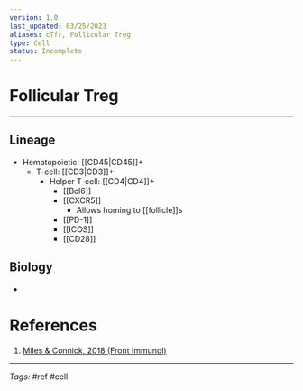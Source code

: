 ```yaml
---
version: 1.0
last_updated: 03/25/2023
aliases: cTfr, Follicular Treg
type: Cell
status: Incomplete
---
```


# Follicular Treg
---
## Lineage
- Hematopoietic: [[CD45|CD45]]+ 
	- T-cell: [[CD3|CD3]]+ 
		- Helper T-cell: [[CD4|CD4]]+
			- [[Bcl6]]
			- [[CXCR5]]
				- Allows homing to [[follicle]]s
			- [[PD-1]]
			- [[ICOS]]
			- [[CD28]]

## Biology
- 


# References
1. [Miles & Connick, 2018 (Front Immunol)](https://doi.org/10.3389%2Ffimmu.2018.02704)

---
_Tags:_ #ref #cell